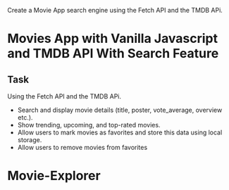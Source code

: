Create a Movie App search engine using the Fetch API and the TMDB APi.

# Movies App with Vanilla Javascript and TMDB API With Search Feature

## Task

Using the Fetch API and the TMDB APi.

- Search and display movie details (title, poster, vote_average, overview etc.).
- Show trending, upcoming, and top-rated movies.
- Allow users to mark movies as favorites and store this data using local storage.
- Allow users to remove movies from favorites
# Movie-Explorer
